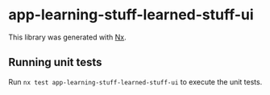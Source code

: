 # app-learning-stuff-learned-stuff-ui

This library was generated with [Nx](https://nx.dev).

## Running unit tests

Run `nx test app-learning-stuff-learned-stuff-ui` to execute the unit tests.
